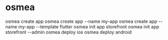 # osmea
osmea create app
osmea create app --name my-app
osmea create app --name my-app --template flutter
osmea init app storefront
osmea init app storefront --admin
osmea deploy ios
osmea deploy android